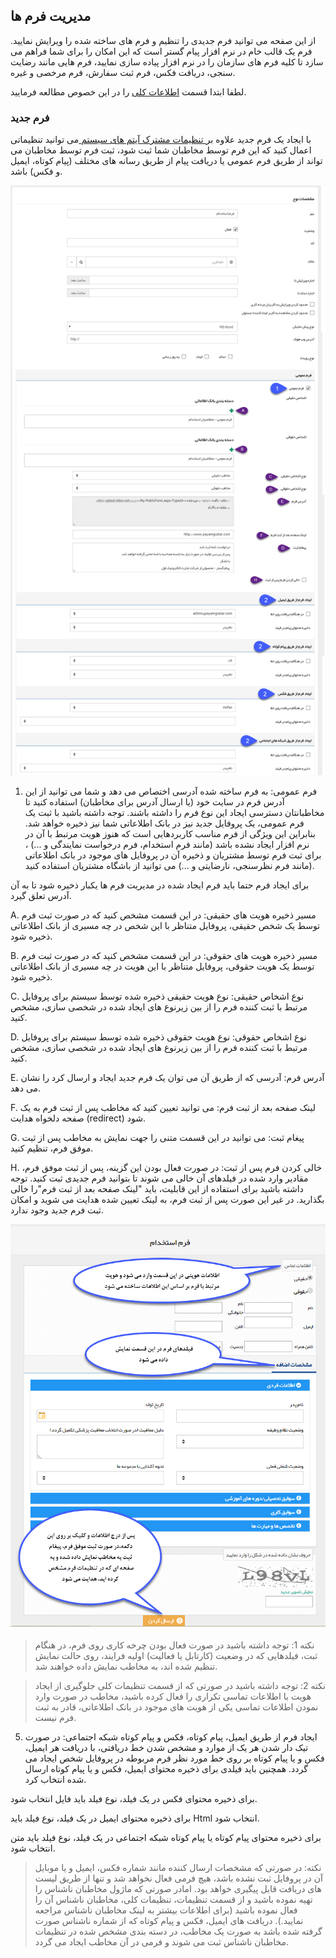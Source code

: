 ﻿## مدیریت فرم ها

از این صفحه می توانید فرم جدیدی را تنظیم و فرم های ساخته شده را ویرایش نمایید. فرم یک قالب خام در نرم افزار پیام گستر است که این امکان را برای شما فراهم می سازد تا کلیه فرم های سازمان را در نرم افزار پیاده سازی نمایید، فرم هایی مانند رضایت سنجی، دریافت فکس، فرم ثبت سفارش، فرم مرخصی و غیره.

لطفا ابتدا قسمت <a href="C%3A%2FUsers%2FH.abasi%2FDesktop%2Fhelp%2Fmd%20help%2FSettings%2FPersonalization-crm%2FOverview%2FGeneral-information%2FGeneral-information.md" target="_blank">اطلاعات کلی</a>  را در این خصوص مطالعه فرمایید.

### فرم جدید

با ایجاد یک فرم جدید علاوه بر<a href="file%3A%2F%2F%2FC%3A%5CUsers%5CH.abasi%5CDesktop%5Chelp%5Cmd%20help%5CSettings%5CPersonalization-crm%5COverview%5CGeneral-information%5CShared-information-of-system%20items%5CShared-information-of-system%20items.md" target="_blank"> تنظیمات مشترک آیتم های سیستم  </a>می توانید تنظیماتی اعمال کنید که این فرم توسط مخاطبان شما ثبت شود، ثبت فرم توسط مخاطبان می تواند از طریق فرم عمومی یا دریافت پیام از طریق رسانه های مختلف (پیام کوتاه، ایمیل و فکس) باشد.

![](FormsManagement2.png)

1. فرم عمومی: به فرم ساخته شده آدرسی اختصاص می دهد و شما می توانید از این آدرس فرم در سایت خود (یا ارسال آدرس برای مخاطبان) استفاده کنید تا مخاطبانتان دسترسی ایجاد این نوع فرم را داشته باشند. توجه داشته باشید با ثبت یک فرم عمومی، یک پروفایل جدید نیز در بانک اطلاعاتی شما نیز ذخیره خواهد شد. بنابراین این ویژگی از فرم مناسب کاربردهایی است که هنوز هویت مرتبط با آن در نرم افزار ایجاد نشده باشد (مانند فرم استخدام، فرم درخواست نمایندگی و ...) ، برای ثبت فرم توسط مشتریان و ذخیره آن در پروفایل های موجود در بانک اطلاعاتی (مانند فرم نظرسنجی، نارضایتی و ...) می توانید از باشگاه مشتریان استفاده کنید.

برای ایجاد فرم حتما باید فرم ایجاد شده در مدیریت فرم ها یکبار ذخیره شود تا به آن آدرس تعلق گیرد.

A. مسیر ذخیره هویت های حقیقی: در این قسمت مشخص کنید که در صورت ثبت فرم توسط یک شخص حقیقی، پروفایل متناظر با این شخص در چه مسیری از بانک اطلاعاتی ذخیره شود.

B. مسیر ذخیره هویت های حقوقی: در این قسمت مشخص کنید که در صورت ثبت فرم توسط یک هویت حقوقی، پروفایل متناظر با این هویت در چه مسیری از بانک اطلاعاتی ذخیره شود.

C. نوع اشخاص حقیقی: نوع هویت حقیقی ذخیره شده توسط سیستم برای پروفایل مرتبط با ثبت کننده فرم را از بین زیرنوع های ایجاد شده در شخصی سازی، مشخص کنید.

D. نوع اشخاص حقوقی: نوع هویت حقوقی ذخیره شده توسط سیستم برای پروفایل مرتبط با ثبت کننده فرم را از بین زیرنوع های ایجاد شده در شخصی سازی، مشخص کنید.

E. آدرس فرم: آدرسی که از طریق آن می توان یک فرم جدید ایجاد و ارسال کرد را نشان می دهد.

F. لینک صفحه بعد از ثبت فرم: می توانید تعیین کنید که مخاطب پس از ثبت فرم به یک صفحه دلخواه هدایت (redirect) شود.

G. پیغام ثبت: می توانید در این قسمت متنی را جهت نمایش به مخاطب پس از ثبت موفق فرم، تنظیم کنید.

H. خالی کردن فرم پس از ثبت: در صورت فعال بودن این گزینه، پس از ثبت موفق فرم، مقادیر وارد شده در فیلدهای آن خالی می شوند تا بتوانید فرم جدیدی ثبت کنید. توجه داشته باشید برای استفاده از این قابلیت، باید "لینک صفحه بعد از ثبت فرم"را خالی بگذارید. در غیر این صورت پس از ثبت فرم، به لینک تعیین شده هدایت می شوید و امکان ثبت فرم جدید وجود ندارد.

![](FormsManagement5.png)

> نکته 1: توجه داشته باشید در صورت فعال بودن چرخه کاری روی فرم، در هنگام ثبت، فیلدهایی که در وضعیت (کارتابل یا فعالیت) اولیه فرایند، روی حالت نمایش تنظیم شده اند، به مخاطب نمایش داده خواهند شد.

> نکته 2: توجه داشته باشید در صورتی که از قسمت تنظیمات کلی جلوگیری از ایجاد هویت با اطلاعات تماسی تکراری را فعال کرده باشید، مخاطب در صورت وارد نمودن اطلاعات تماسی یکی از هویت های موجود در بانک اطلاعاتی، قادر به ثبت فرم نیست.

5. ایجاد فرم از طریق ایمیل، پیام کوتاه، فکس و پیام کوتاه شبکه اجتماعی: در صورت تیک دار شدن هر یک از موارد و مشخص شدن خط دریافتی، با دریافت هر ایمیل، فکس و یا پیام کوتاه بر روی خط مورد نظر  فرم مربوطه در پروفایل شخص ایجاد می گردد. همچنین باید فیلدی برای ذخیره محتوای ایمیل، فکس و یا پیام کوتاه ارسال شده انتخاب کرد.

برای ذخیره محتوای فکس در یک فیلد، نوع فیلد باید فایل انتخاب شود.

برای ذخیره محتوای ایمیل در یک فیلد، نوع فیلد باید Html انتخاب شود.

برای ذخیره محتوای پیام کوتاه یا پیام کوتاه شبکه اجتماعی در یک فیلد، نوع فیلد باید متن انتخاب شود.

> نکته: در صورتی که مشخصات ارسال کننده مانند شماره فکس، ایمیل و یا موبایل آن در پروفایل ثبت نشده باشد، هیچ فرمی فعال نخواهد شد و تنها از طریق لیست های دریافت قابل پیگیری خواهد بود. امادر صورتی که ماژول مخاطبان ناشناس را تهیه نموده باشید و از قسمت تنظیمات، تنظیمات کلی، مخاطبان ناشناس آن را فعال نموده باشید (برای اطلاعات بیشتر به لینک مخاطبان ناشناس  مراجعه نمایید.). دریافت های ایمیل، فکس و پیام کوتاه که از شماره ناشناس صورت گرفته شده باشد به صورت یک مخاطب، در دسته بندی مشخص شده در تنظیمات مخاطبان ناشناس ثبت می شوند و فرمی در آن مخاطب ایجاد می گردد.



